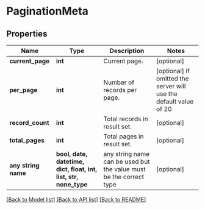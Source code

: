 # PaginationMeta


## Properties
Name | Type | Description | Notes
------------ | ------------- | ------------- | -------------
**current_page** | **int** | Current page. | [optional] 
**per_page** | **int** | Number of records per page. | [optional]  if omitted the server will use the default value of 20
**record_count** | **int** | Total records in result set. | [optional] 
**total_pages** | **int** | Total pages in result set. | [optional] 
**any string name** | **bool, date, datetime, dict, float, int, list, str, none_type** | any string name can be used but the value must be the correct type | [optional]

[[Back to Model list]](../README.md#documentation-for-models) [[Back to API list]](../README.md#documentation-for-api-endpoints) [[Back to README]](../README.md)


